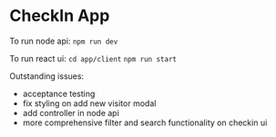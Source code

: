 # CheckIn App

To run node api:
`npm run dev`

To run react ui:
`cd app/client`
`npm run start `


Outstanding issues:

- acceptance testing
- fix styling on add new visitor modal
- add controller in node api
- more comprehensive filter and search functionality on checkin ui 
